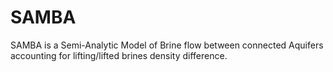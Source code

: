 SAMBA
=====
SAMBA is a Semi-Analytic Model of Brine flow between connected Aquifers accounting for lifting/lifted brines density difference.
